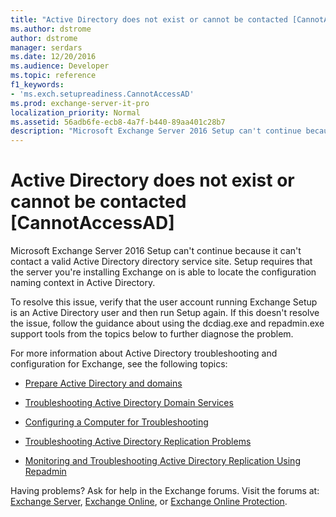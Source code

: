 ```yaml
---
title: "Active Directory does not exist or cannot be contacted [CannotAccessAD]"
ms.author: dstrome
author: dstrome
manager: serdars
ms.date: 12/20/2016
ms.audience: Developer
ms.topic: reference
f1_keywords:
- 'ms.exch.setupreadiness.CannotAccessAD'
ms.prod: exchange-server-it-pro
localization_priority: Normal
ms.assetid: 56adb6fe-ecb8-4a7f-b440-89aa401c28b7
description: "Microsoft Exchange Server 2016 Setup can't continue because it can't contact a valid Active Directory directory service site. Setup requires that the server you're installing Exchange on is able to locate the configuration naming context in Active Directory."
---
```


# Active Directory does not exist or cannot be contacted [CannotAccessAD]

Microsoft Exchange Server 2016 Setup can't continue because it can't contact a valid Active Directory directory service site. Setup requires that the server you're installing Exchange on is able to locate the configuration naming context in Active Directory.
  
To resolve this issue, verify that the user account running Exchange Setup is an Active Directory user and then run Setup again. If this doesn't resolve the issue, follow the guidance about using the dcdiag.exe and repadmin.exe support tools from the topics below to further diagnose the problem.
  
For more information about Active Directory troubleshooting and configuration for Exchange, see the following topics:
  
- [Prepare Active Directory and domains](../../plan-and-deploy/prepare-ad-and-domains.md)
    
- [Troubleshooting Active Directory Domain Services](https://go.microsoft.com/fwlink/p/?LinkId=272144)
    
- [Configuring a Computer for Troubleshooting](https://go.microsoft.com/fwlink/p/?LinkId=272141)
    
- [Troubleshooting Active Directory Replication Problems](https://go.microsoft.com/fwlink/p/?LinkId=272142)
    
- [Monitoring and Troubleshooting Active Directory Replication Using Repadmin](https://go.microsoft.com/fwlink/p/?LinkId=272143)
    
Having problems? Ask for help in the Exchange forums. Visit the forums at: [Exchange Server](https://go.microsoft.com/fwlink/p/?linkId=60612), [Exchange Online](https://go.microsoft.com/fwlink/p/?linkId=267542), or [Exchange Online Protection](https://go.microsoft.com/fwlink/p/?linkId=285351).
